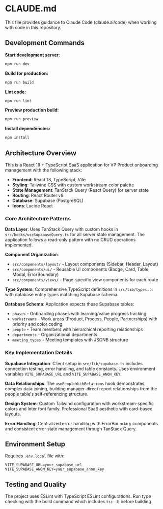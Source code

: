 # CLAUDE.md

This file provides guidance to Claude Code (claude.ai/code) when working with code in this repository.

## Development Commands

**Start development server:**
```bash
npm run dev
```

**Build for production:**
```bash
npm run build
```

**Lint code:**
```bash
npm run lint
```

**Preview production build:**
```bash
npm run preview
```

**Install dependencies:**
```bash
npm install
```

## Architecture Overview

This is a React 18 + TypeScript SaaS application for VP Product onboarding management with the following stack:

- **Frontend**: React 18, TypeScript, Vite
- **Styling**: Tailwind CSS with custom workstream color palette
- **State Management**: TanStack Query (React Query) for server state
- **Routing**: React Router v6
- **Database**: Supabase (PostgreSQL)
- **Icons**: Lucide React

### Core Architecture Patterns

**Data Layer**: Uses TanStack Query with custom hooks in `src/hooks/useSupabaseQuery.ts` for all server state management. The application follows a read-only pattern with no CRUD operations implemented.

**Component Organization**:
- `src/components/layout/` - Layout components (Sidebar, Header, Layout)
- `src/components/ui/` - Reusable UI components (Badge, Card, Table, Modal, ErrorBoundary)
- `src/components/views/` - Page-specific view components for each route

**Type System**: Comprehensive TypeScript definitions in `src/lib/types.ts` with database entity types matching Supabase schema.

**Database Schema**: Application expects these Supabase tables:
- `phases` - Onboarding phases with learning/value progress tracking
- `workstreams` - Work areas (Product, Process, People, Partnerships) with priority and color coding
- `people` - Team members with hierarchical reporting relationships
- `departments` - Organizational departments
- `meeting_types` - Meeting templates with JSONB structure

### Key Implementation Details

**Supabase Integration**: Client setup in `src/lib/supabase.ts` includes connection testing, error handling, and table constants. Uses environment variables `VITE_SUPABASE_URL` and `VITE_SUPABASE_ANON_KEY`.

**Data Relationships**: The `usePeopleWithRelations` hook demonstrates complex data joining, building manager-direct report relationships from the people table's self-referencing structure.

**Design System**: Custom Tailwind configuration with workstream-specific colors and Inter font family. Professional SaaS aesthetic with card-based layouts.

**Error Handling**: Centralized error handling with ErrorBoundary components and consistent error state management through TanStack Query.

## Environment Setup

Requires `.env.local` file with:
```
VITE_SUPABASE_URL=your_supabase_url
VITE_SUPABASE_ANON_KEY=your_supabase_anon_key
```

## Testing and Quality

The project uses ESLint with TypeScript ESLint configurations. Run type checking with the build command which includes `tsc -b` before building.